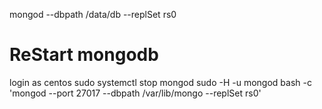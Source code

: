mongod --dbpath  /data/db --replSet rs0
# ReStart mongodb
login as centos
sudo systemctl stop mongod
sudo -H -u mongod bash -c 'mongod --port 27017 --dbpath /var/lib/mongo --replSet rs0' 





